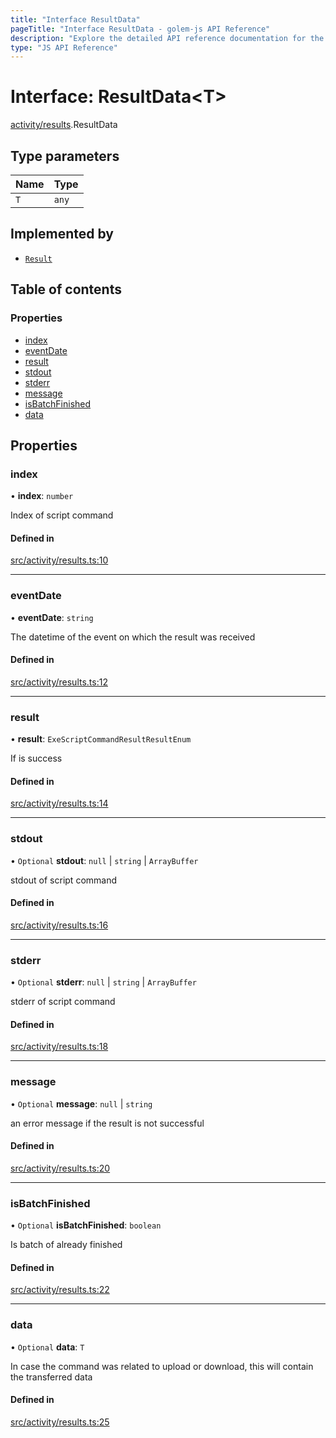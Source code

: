 ```yaml
---
title: "Interface ResultData"
pageTitle: "Interface ResultData - golem-js API Reference"
description: "Explore the detailed API reference documentation for the Interface ResultData within the golem-js SDK for the Golem Network."
type: "JS API Reference"
---
```

# Interface: ResultData\<T\>

[activity/results](../modules/activity_results).ResultData

## Type parameters

| Name | Type |
| :------ | :------ |
| `T` | `any` |

## Implemented by

- [`Result`](../classes/activity_results.Result)

## Table of contents

### Properties

- [index](activity_results.ResultData#index)
- [eventDate](activity_results.ResultData#eventdate)
- [result](activity_results.ResultData#result)
- [stdout](activity_results.ResultData#stdout)
- [stderr](activity_results.ResultData#stderr)
- [message](activity_results.ResultData#message)
- [isBatchFinished](activity_results.ResultData#isbatchfinished)
- [data](activity_results.ResultData#data)

## Properties

### index

• **index**: `number`

Index of script command

#### Defined in

[src/activity/results.ts:10](https://github.com/golemfactory/golem-js/blob/c2379e3/src/activity/results.ts#L10)

___

### eventDate

• **eventDate**: `string`

The datetime of the event on which the result was received

#### Defined in

[src/activity/results.ts:12](https://github.com/golemfactory/golem-js/blob/c2379e3/src/activity/results.ts#L12)

___

### result

• **result**: `ExeScriptCommandResultResultEnum`

If is success

#### Defined in

[src/activity/results.ts:14](https://github.com/golemfactory/golem-js/blob/c2379e3/src/activity/results.ts#L14)

___

### stdout

• `Optional` **stdout**: ``null`` \| `string` \| `ArrayBuffer`

stdout of script command

#### Defined in

[src/activity/results.ts:16](https://github.com/golemfactory/golem-js/blob/c2379e3/src/activity/results.ts#L16)

___

### stderr

• `Optional` **stderr**: ``null`` \| `string` \| `ArrayBuffer`

stderr of script command

#### Defined in

[src/activity/results.ts:18](https://github.com/golemfactory/golem-js/blob/c2379e3/src/activity/results.ts#L18)

___

### message

• `Optional` **message**: ``null`` \| `string`

an error message if the result is not successful

#### Defined in

[src/activity/results.ts:20](https://github.com/golemfactory/golem-js/blob/c2379e3/src/activity/results.ts#L20)

___

### isBatchFinished

• `Optional` **isBatchFinished**: `boolean`

Is batch of already finished

#### Defined in

[src/activity/results.ts:22](https://github.com/golemfactory/golem-js/blob/c2379e3/src/activity/results.ts#L22)

___

### data

• `Optional` **data**: `T`

In case the command was related to upload or download, this will contain the transferred data

#### Defined in

[src/activity/results.ts:25](https://github.com/golemfactory/golem-js/blob/c2379e3/src/activity/results.ts#L25)
